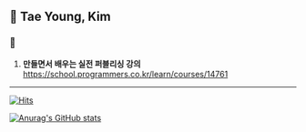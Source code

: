 ## 👻 Tae Young, Kim

### 🏫

1. **만들면서 배우는 실전 퍼블리싱 강의**
<br>https://school.programmers.co.kr/learn/courses/14761

---

[![Hits](https://hits.seeyoufarm.com/api/count/incr/badge.svg?url=https%3A%2F%2Fgithub.com%2Fkty0529%2Fhit-counter&count_bg=%23AA78DA&title_bg=%23555555&icon=&icon_color=%23E7E7E7&title=hits&edge_flat=false)](https://hits.seeyoufarm.com)

[![Anurag's GitHub stats](https://github-readme-stats.vercel.app/api?username=kty0529)](https://github.com/anuraghazra/github-readme-stats)
